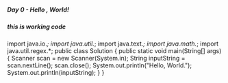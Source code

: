 ##### Day 0 - Hello , World!

##### this is working  code

import java.io.*;
import java.util.*;
import java.text.*;
import java.math.*;
import java.util.regex.*;
public class Solution {
	public static void main(String[] args) {
        	Scanner scan = new Scanner(System.in);
		String inputString = scan.nextLine();
		scan.close();
		System.out.println("Hello, World.");
		System.out.println(inputString);
	}
}
